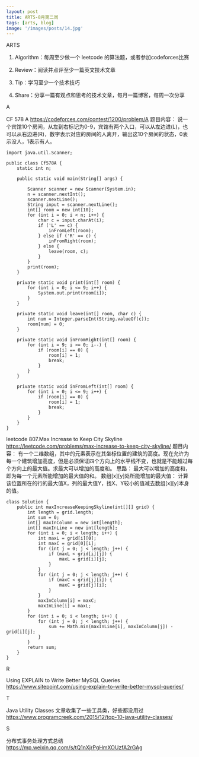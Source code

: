 ```yaml
---
layout: post
title: ARTS-8月第二周
tags: [arts, blog]
image: '/images/posts/14.jpg'
---
```


ARTS

1. Algorithm：每周至少做一个 leetcode 的算法题，或者参加codeforces比赛

2. Review：阅读并点评至少一篇英文技术文章

3. Tip：学习至少一个技术技巧

4. Share：分享一篇有观点和思考的技术文章，每月一篇博客，每周一次分享



A

CF 578 A
https://codeforces.com/contest/1200/problem/A
题目内容：
说一个宾馆10个房间，从左到右标记为0-9，宾馆有两个入口，可以从左边进(L)，也可以从右边进(R)，数字表示对应的房间的人离开，输出这10个房间的状态，0表示没人，1表示有人。
```
import java.util.Scanner;

public class Cf578A {
	static int n;

	public static void main(String[] args) {

		Scanner scanner = new Scanner(System.in);
		n = scanner.nextInt();
		scanner.nextLine();
		String input = scanner.nextLine();
		int[] room = new int[10];
		for (int i = 0; i < n; i++) {
			char c = input.charAt(i);
			if ('L' == c) {
				inFromLeft(room);
			} else if ('R' == c) {
				inFromRight(room);
			} else {
				leave(room, c);
			}
		}
		print(room);
	}

	private static void print(int[] room) {
		for (int i = 0; i <= 9; i++) {
			System.out.print(room[i]);
		}
	}

	private static void leave(int[] room, char c) {
		int num = Integer.parseInt(String.valueOf(c));
		room[num] = 0;
	}

	private static void inFromRight(int[] room) {
		for (int i = 9; i >= 0; i--) {
			if (room[i] == 0) {
				room[i] = 1;
				break;
			}
		}
	}

	private static void inFromLeft(int[] room) {
		for (int i = 0; i <= 9; i++) {
			if (room[i] == 0) {
				room[i] = 1;
				break;
			}
		}
	}
}
```

leetcode 807.Max Increase to Keep City Skyline 
https://leetcode.com/problems/max-increase-to-keep-city-skyline/
题目内容：
有一个二维数组，其中的元素表示在其坐标位置的建筑的高度。现在允许为每一个建筑增加高度，但是必须保证四个方向上的水平线不变，也就是不能超过每个方向上的最大值。求最大可以增加的高度和。
思路：
最大可以增加的高度和，即为每一个元素所能增加的最大值的和。
数组[x][y]处所能增加的最大值：
计算该位置所在的行的最大值X，列的最大值Y，找X、Y较小的值减去数组[x][y]本身的值。
```
class Solution {
	public int maxIncreaseKeepingSkyline(int[][] grid) {
		int length = grid.length;
		int sum = 0;
		int[] maxInColumn = new int[length];
		int[] maxInLine = new int[length];
		for (int i = 0; i < length; i++) {
			int maxL = grid[i][0];
			int maxC = grid[0][i];
			for (int j = 0; j < length; j++) {
				if (maxL < grid[i][j]) {
					maxL = grid[i][j];
				}
			}
			for (int j = 0; j < length; j++) {
				if (maxC < grid[j][i]) {
					maxC = grid[j][i];
				}
			}
			maxInColumn[i] = maxC;
			maxInLine[i] = maxL;
		}
		for (int i = 0; i < length; i++) {
			for (int j = 0; j < length; j++) {
				sum += Math.min(maxInLine[i], maxInColumn[j]) - grid[i][j];
			}
		}
		return sum;
	}
}
```

R

Using EXPLAIN to Write Better MySQL Queries
https://www.sitepoint.com/using-explain-to-write-better-mysql-queries/



T

Java Utility Classes
文章收集了一些工具类，好些都没用过
https://www.programcreek.com/2015/12/top-10-java-utility-classes/

S

分布式事务处理方式总结
https://mp.weixin.qq.com/s/tQ1nXjrPgHmXOUzfA2rGAg


